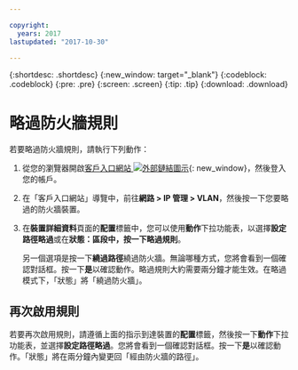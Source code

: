 ```yaml
---

copyright:
  years: 2017
lastupdated: "2017-10-30"

---
```


{:shortdesc: .shortdesc}
{:new_window: target="_blank"}
{:codeblock: .codeblock}
{:pre: .pre}
{:screen: .screen}
{:tip: .tip}
{:download: .download}

# 略過防火牆規則

若要略過防火牆規則，請執行下列動作：

1. 從您的瀏覽器開啟[客戶入口網站 ![外部鏈結圖示](../../icons/launch-glyph.svg "外部鏈結圖示")](https://control.softlayer.com/){: new_window}，然後登入您的帳戶。
2. 在「客戶入口網站」導覽中，前往**網路 > IP 管理 > VLAN**，然後按一下您要略過的防火牆裝置。
3. 在**裝置詳細資料**頁面的**配置**標籤中，您可以使用**動作**下拉功能表，以選擇**設定路徑略過**或在**狀態：**區段中，按一下**略過規則**。 

	另一個選項是按一下**繞過路徑**繞過防火牆。無論哪種方式，您將會看到一個確認對話框。按一下**是**以確認動作。略過規則大約需要兩分鐘才能生效。在略過模式下，「狀態」將「繞過防火牆」。

## 再次啟用規則

若要再次啟用規則，請遵循上面的指示到達裝置的**配置**標籤，然後按一下**動作**下拉功能表，並選擇**設定路徑略過**。您將會看到一個確認對話框。按一下**是**以確認動作。「狀態」將在兩分鐘內變更回「經由防火牆的路徑」。
